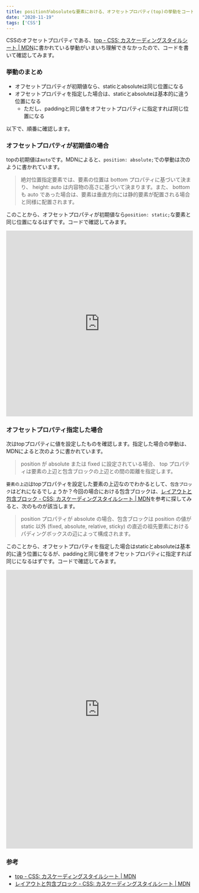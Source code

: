 ```yaml
---
title: positionがabsoluteな要素における、オフセットプロパティ(top)の挙動をコードで確認する
date: "2020-11-19"
tags: ['CSS']
---
```


CSSのオフセットプロパティである、[top - CSS: カスケーディングスタイルシート | MDN](https://developer.mozilla.org/ja/docs/Web/CSS/top)に書かれている挙動がいまいち理解できなかったので、コードを書いて確認してみます。

### 挙動のまとめ
- オフセットプロパティが初期値なら、staticとabsoluteは同じ位置になる
- オフセットプロパティを指定した場合は、staticとabsoluteは基本的に違う位置になる
  - ただし、paddingと同じ値をオフセットプロパティに指定すれば同じ位置になる

以下で、順番に確認します。

### オフセットプロパティが初期値の場合
topの初期値は`auto`です。MDNによると、`position: absolute;`での挙動は次のように書かれています。

> 絶対位置指定要素では、要素の位置は bottom プロパティに基づいて決まり、 height: auto は内容物の高さに基づいて決まります。また、 bottom も auto であった場合は、要素は垂直方向には静的要素が配置される場合と同様に配置されます。

このことから、オフセットプロパティが初期値なら`position: static;`な要素と同じ位置になるはずです。コードで確認してみます。

<iframe height="500" style="width: 100%;" scrolling="no" title="no-offset" src="https://codepen.io/yinm/embed/eYzazEO?height=265&theme-id=light&default-tab=result" frameborder="no" loading="lazy" allowtransparency="true" allowfullscreen="true">
  See the Pen <a href='https://codepen.io/yinm/pen/eYzazEO'>no-offset</a> by yinm
  (<a href='https://codepen.io/yinm'>@yinm</a>) on <a href='https://codepen.io'>CodePen</a>.
</iframe>

### オフセットプロパティ指定した場合
次はtopプロパティに値を設定したものを確認します。指定した場合の挙動は、MDNによると次のように書かれています。

> position が absolute または fixed に設定されている場合、 top プロパティは要素の上辺と包含ブロックの上辺との間の距離を指定します。

`要素の上辺`はtopプロパティを設定した要素の上辺なのでわかるとして、`包含ブロック`はどれになるでしょうか？今回の場合における包含ブロックは、[レイアウトと包含ブロック - CSS: カスケーディングスタイルシート | MDN](https://developer.mozilla.org/ja/docs/Web/CSS/Containing_block#Identifying_the_containing_block)を参考に探してみると、次のものが該当します。

> position プロパティが absolute の場合、包含ブロックは position の値が static 以外 (fixed, absolute, relative, sticky) の直近の祖先要素におけるパディングボックスの辺によって構成されます。

このことから、オフセットプロパティを指定した場合はstaticとabsoluteは基本的に違う位置になるが、paddingと同じ値をオフセットプロパティに指定すれば同じになるはずです。コードで確認してみます。

<iframe height="750" style="width: 100%;" scrolling="no" title="offset" src="https://codepen.io/yinm/embed/WNxBxJP?height=265&theme-id=light&default-tab=result" frameborder="no" loading="lazy" allowtransparency="true" allowfullscreen="true">
  See the Pen <a href='https://codepen.io/yinm/pen/WNxBxJP'>offset</a> by yinm
  (<a href='https://codepen.io/yinm'>@yinm</a>) on <a href='https://codepen.io'>CodePen</a>.
</iframe>

### 参考
- [top - CSS: カスケーディングスタイルシート | MDN](https://developer.mozilla.org/ja/docs/Web/CSS/top)
- [レイアウトと包含ブロック - CSS: カスケーディングスタイルシート | MDN](https://developer.mozilla.org/ja/docs/Web/CSS/Containing_block#Identifying_the_containing_block)
